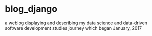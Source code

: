 # blog_django

a weblog displaying and describing my data science and data-driven software development studies journey which began January, 2017
